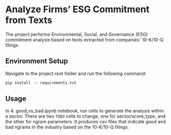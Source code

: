 # Analyze Firms’ ESG Commitment from Texts

The project performs Environmental, Social, and Governance (ESG) commitment analysis based on texts extracted from companies' 10-K/10-Q filings

## Environment Setup

Navigate to the project root folder and run the following command:
```bash
pip install -r requirements.txt
```

## Usage

In 4. good_vs_bad.ipynb notebook, run cells to generate the analysis within a sector. There are two `TODO` cells to change, one for sector/score_type, and the other for ngram parameters. It produces csv files that indicate good and bad ngrams in the industry based on the 10-K/10-Q filings.